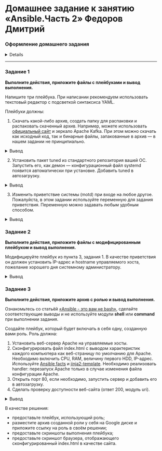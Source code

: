 
# Домашнее задание к занятию «Ansible.Часть 2» Федоров Дмитрий

### Оформление домашнего задания

<details>

1. Домашнее задание выполните в [Google Docs](https://docs.google.com/) и отправьте на проверку ссылку на ваш документ в личном кабинете.  
1. В названии файла укажите номер лекции и фамилию студента. Пример названия:  Ansible. Часть 2 — Александр Александров.
1. Перед отправкой проверьте, что доступ для просмотра открыт всем, у кого есть ссылка. Если нужно прикрепить дополнительные ссылки, добавьте их в свой Google Docs.

Вы можете прислать решение в виде ссылки на ваш репозийторий в GitHub, для этого воспользуйтесь [шаблоном для домашнего задания](https://github.com/netology-code/sys-pattern-homework).

</details>

---

### Задание 1

**Выполните действия, приложите файлы с плейбуками и вывод выполнения.**

Напишите три плейбука. При написании рекомендуем использовать текстовый редактор с подсветкой синтаксиса YAML.

Плейбуки должны: 

1. Скачать какой-либо архив, создать папку для распаковки и распаковать скаченный архив. Например, можете использовать [официальный сайт](https://kafka.apache.org/downloads) и зеркало Apache Kafka. При этом можно скачать как исходный код, так и бинарные файлы, запакованные в архив — в нашем задании не принципиально.
<details>
<summary>Вывод</summary>

```yml
---
- name: PLAY1
  hosts: my
  become: yes
  tasks:

  - name: Download and Unarchive
    unarchive:
      src: https://dlcdn.apache.org/kafka/3.9.1/kafka-3.9.1-src.tgz
      dest: /usr/local
      remote_src: yes

```

![image](img/01.01.png)

</details>

2. Установить пакет tuned из стандартного репозитория вашей ОС. Запустить его, как демон — конфигурационный файл systemd появится автоматически при установке. Добавить tuned в автозагрузку.
<details>
<summary>Вывод</summary>
  
### playbook-myrole1.yml


```yml
---
- name: PLAY2
  hosts: my
  become: true
  tasks:

  - name: install tuned
    apt:
      name: tuned
      state: present

  - name: Enable and start tuned
    service:
      name: tuned
      state: started
      enabled: yes

```

![image](img/01.02.png)

</details>

3. Изменить приветствие системы (motd) при входе на любое другое. Пожалуйста, в этом задании используйте переменную для задания приветствия. Переменную можно задавать любым удобным способом.
<details>
<summary>Вывод</summary>

```yml
---
- name: PLAY3
  hosts: my
  become: true

  vars:
    motd_message: "Добро пожаловать на наш сервер! Сегодня {{ lookup('pipe', 'date') }}."

  tasks:
    - name: Set custom MOTD message
      blockinfile:
        path: /etc/motd
        create: yes
        block: |
          {{ motd_message }}

```

![image](img/01.03.png)

</details>


### Задание 2

**Выполните действия, приложите файлы с модифицированным плейбуком и вывод выполнения.** 

Модифицируйте плейбук из пункта 3, задания 1. В качестве приветствия он должен установить IP-адрес и hostname управляемого хоста, пожелание хорошего дня системному администратору. 
<details>
<summary>Вывод</summary>

```yml
---
- name: PLAY3
  hosts: my
  become: true

  vars:
    motd_message: "Хорошего дня, админ! Сегодня {{ lookup('pipe', 'date') }}. Добро пожаловать на {{ansible_facts['all_ipv4_addresses'][1]}} {{ansible_facts['hostname'] }} "

  tasks:
    - name: Set custom MOTD message
      blockinfile:
        path: /etc/motd
        create: yes
        block: |
          {{ motd_message }}

```

![image](img/02.01.png)

</details>


### Задание 3

**Выполните действия, приложите архив с ролью и вывод выполнения.**

Ознакомьтесь со статьёй [«Ansible - это вам не bash»](https://habr.com/ru/post/494738/), сделайте соответствующие выводы и не используйте модули **shell** или **command** при выполнении задания.

Создайте плейбук, который будет включать в себя одну, созданную вами роль. Роль должна:

1. Установить веб-сервер Apache на управляемые хосты.
2. Сконфигурировать файл index.html c выводом характеристик каждого компьютера как веб-страницу по умолчанию для Apache. Необходимо включить CPU, RAM, величину первого HDD, IP-адрес.
Используйте [Ansible facts](https://docs.ansible.com/ansible/latest/playbook_guide/playbooks_vars_facts.html) и [jinja2-template](https://linuxways.net/centos/how-to-use-the-jinja2-template-in-ansible/). Необходимо реализовать handler: перезапуск Apache только в случае изменения файла конфигурации Apache.
4. Открыть порт 80, если необходимо, запустить сервер и добавить его в автозагрузку.
5. Сделать проверку доступности веб-сайта (ответ 200, модуль uri).

<details>
<summary>Вывод</summary>


### playbook-myrole1.yml

```yml
---
- name: PLAY4_myrole1
  hosts: my
  become: true

  roles: 
   - myrole1

```

### main.yml

```yml
# tasks file for apache
  - import_tasks: install_apache.yml
  - import_tasks: open_port80.yml
  - import_tasks: start_apache.yml
  - import_tasks: check_port.yml
  - import_tasks: index.yml
  - import_tasks: check_connection.yml

```

### install_apache.yml

```yml
---
  - name: install apache web server
    apt:
      name: apache2
      state: present

```

### open_port80.yml

```yml
---
- name: Open port 80
  ufw:
    rule: allow
    port: 80
    proto: tcp

```

### start_apache.yml

```yml
---
  - name: start apache webserver
    service:
      name: apache2
      state: started
      enabled: true

```


### check_port.yml

```yml
---
  - name: wait for port 80 to become open
    wait_for:
      port: 80
      delay: 10

```


### index.yml

```yml
- name: index.html with system info
  template:
    src: index.html.j2
    dest: /var/www/html/index.html
    owner: root
    group: root
    mode: 0644

```

### index.html.j2

```
<p>IP: {{ ansible_facts.all_ipv4_addresses [0] }}
<p>CPU: {{ ansible_facts.processor }}
<p>RAM: {{ ansible_facts.memtotal_mb }} MB
<p>sda1_size: {{ ansible_facts['devices']['sda']['size'] }} 

```


### check_connection.yml

```yml
---
  - name: Check that you can connect (GET) to a page and it returns a status 200
    ansible.builtin.uri:
      url: "{{address}}"
    vars:
      address: "http://{{ ansible_facts.all_ipv4_addresses [0] }}"

```

![image](img/03.01.png)

![image](img/03.02.png)

</details>

В качестве решения:
- предоставьте плейбук, использующий роль;
- разместите архив созданной роли у себя на Google диске и приложите ссылку на роль в своём решении;
- предоставьте скриншоты выполнения плейбука;
- предоставьте скриншот браузера, отображающего сконфигурированный index.html в качестве сайта.
